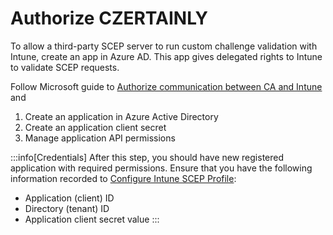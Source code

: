 # Authorize CZERTAINLY

To allow a third-party SCEP server to run custom challenge validation with Intune, create an app in Azure AD. This app gives delegated rights to Intune to validate SCEP requests.

Follow Microsoft guide to [Authorize communication between CA and Intune](https://learn.microsoft.com/en-us/mem/intune/protect/certificate-authority-add-scep-overview#authorize-communication-between-ca-and-intune) and
1. Create an application in Azure Active Directory
2. Create an application client secret
3. Manage application API permissions

:::info[Credentials]
After this step, you should have new registered application with required permissions. Ensure that you have the following information recorded to [Configure Intune SCEP Profile](./configure-scep-intune):
- Application (client) ID
- Directory (tenant) ID
- Application client secret value
:::